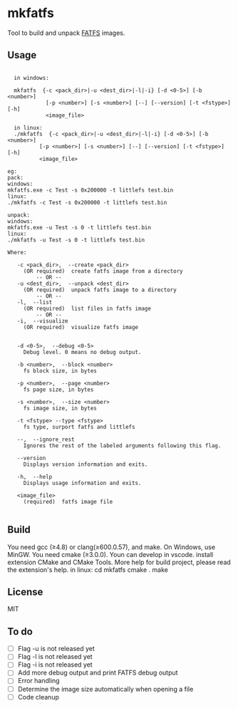 # mkfatfs
Tool to build and unpack [FATFS](https://github.com/jkearins/ESP32_mkfatfs) images.


## Usage

```

  in windows:

  mkfatfs  {-c <pack_dir>|-u <dest_dir>|-l|-i} [-d <0-5>] [-b <number>]
            [-p <number>] [-s <number>] [--] [--version] [-t <fstype>] [-h]
            <image_file>

  in linux:
  ./mkfatfs  {-c <pack_dir>|-u <dest_dir>|-l|-i} [-d <0-5>] [-b <number>]
          [-p <number>] [-s <number>] [--] [--version] [-t <fstype>] [-h]
          <image_file>

eg:
pack:
windows:
mkfatfs.exe -c Test -s 0x200000 -t littlefs test.bin
linux: 
./mkfatfs -c Test -s 0x200000 -t littlefs test.bin

unpack:
windows:
mkfatfs.exe -u Test -s 0 -t littlefs test.bin
linux:
./mkfatfs -u Test -s 0 -t littlefs test.bin

Where: 

   -c <pack_dir>,  --create <pack_dir>
     (OR required)  create fatfs image from a directory
         -- OR --
   -u <dest_dir>,  --unpack <dest_dir>
     (OR required)  unpack fatfs image to a directory
         -- OR --
   -l,  --list
     (OR required)  list files in fatfs image
         -- OR --
   -i,  --visualize
     (OR required)  visualize fatfs image


   -d <0-5>,  --debug <0-5>
     Debug level. 0 means no debug output.

   -b <number>,  --block <number>
     fs block size, in bytes

   -p <number>,  --page <number>
     fs page size, in bytes

   -s <number>,  --size <number>
     fs image size, in bytes

   -t <fstype> --type <fstype>
     fs type, surport fatfs and littlefs

   --,  --ignore_rest
     Ignores the rest of the labeled arguments following this flag.

   --version
     Displays version information and exits.

   -h,  --help
     Displays usage information and exits.

   <image_file>
     (required)  fatfs image file


```
## Build

You need gcc (≥4.8) or clang(≥600.0.57), and make. On Windows, use MinGW.
You need cmake (≥3.0.0).
Youn can develop in vscode. install extension CMake and CMake Tools.
More help for build project, please read the extension's help.
in linux:
  cd mkfatfs
  cmake .
  make

## License

MIT

## To do

- [ ] Flag -u is not released yet
- [ ] Flag -l is not released yet
- [ ] Flag -i is not released yet
- [ ] Add more debug output and print FATFS debug output
- [ ] Error handling
- [ ] Determine the image size automatically when opening a file
- [ ] Code cleanup
